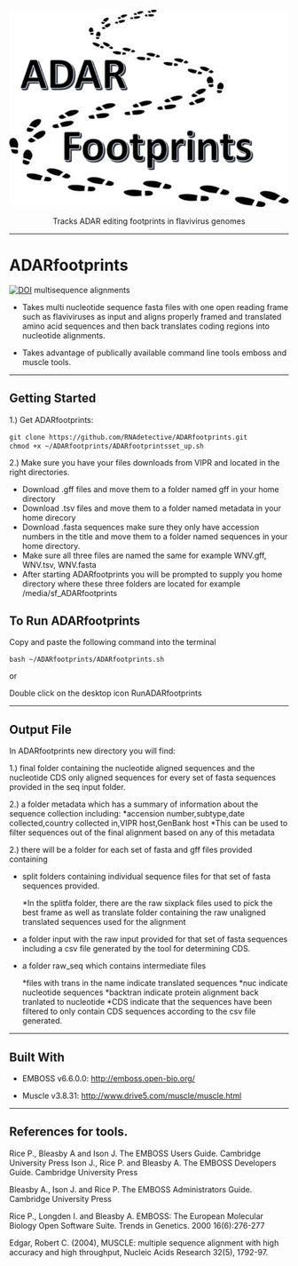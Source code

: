 <p align="center">
<img src="https://raw.githubusercontent.com/RNAdetective/ADARfootprints/master/ADARfootprints2.jpg">
 </p>
 
<p align="center">Tracks ADAR editing footprints in flavivirus genomes<p align="center">
 
 ***
 
# ADARfootprints
[![DOI](https://zenodo.org/badge/173743064.svg)](https://zenodo.org/badge/latestdoi/173743064)
multisequence alignments

* Takes multi nucleotide sequence fasta files with one open reading frame such as flaviviruses as input and aligns properly framed and translated amino acid sequences and then back translates coding regions into nucleotide alignments.

* Takes advantage of publically available command line tools emboss and muscle tools.

___

## Getting Started
1.) Get ADARfootprints:
```
git clone https://github.com/RNAdetective/ADARfootprints.git
chmod +x ~/ADARfootprints/ADARfootprintsset_up.sh

```

2.) Make sure you have your files downloads from VIPR and located in the right directories.
 * Download .gff files and move them to a folder named gff in your home directory
 * Download .tsv files and move them to a folder named metadata in your home direcory
 * Download .fasta sequences make sure they only have accession numbers in the title and move them to a folder named sequences in your home directory.
 * Make sure all three files are named the same for example WNV.gff, WNV.tsv, WNV.fasta
 * After starting ADARfootprints you will be prompted to supply you home directory where these three folders are located for example /media/sf_ADARfootprints
 
## To Run ADARfootprints

Copy and paste the following command into the terminal

```
bash ~/ADARfootprints/ADARfootprints.sh

```
or

Double click on the desktop icon RunADARfootprints
___

## Output File

In ADARfootprints new directory you will find:

1.) final folder containing the nucleotide aligned sequences and the nucleotide CDS only aligned sequences for every set of fasta sequences provided in the seq input folder.

2.) a folder metadata which has a summary of information about the sequence collection including:
      *accension number,subtype,date collected,country collected in,VIPR host,GenBank host
      *This can be used to filter sequences out of the final alignment based on any of this metadata

2.) there will be a folder for each set of fasta and gff files provided containing 

   * split folders containing individual sequence files for that set of fasta sequences provided.
   
      *In the splitfa folder, there are the raw sixplack files used to pick the best frame as well as translate folder containing the raw unaligned translated sequences used for the alignment 
   
   * a folder input with the raw input provided for that set of fasta sequences including a csv file generated by the tool for determining CDS.
   
   * a folder raw_seq which contains intermediate files
   
      *files with trans in the name indicate translated sequences
      *nuc indicate nucleotide sequences 
      *backtran indicate protein alignment back tranlated to nucleotide
      *CDS indicate that the sequences have been filtered to only contain CDS sequences according to the csv file generated.

___

## Built With

* EMBOSS v6.6.0.0: http://emboss.open-bio.org/

* Muscle v3.8.31: http://www.drive5.com/muscle/muscle.html


___

## References for tools.

Rice P., Bleasby A and Ison J. The EMBOSS Users Guide. Cambridge University Press
Ison J., Rice P. and Bleasby A. The EMBOSS Developers Guide. Cambridge University Press

Bleasby A., Ison J. and Rice P. The EMBOSS Administrators Guide. Cambridge University Press

Rice P., Longden I. and Bleasby A. EMBOSS: The European Molecular Biology Open Software Suite. Trends in Genetics. 2000 16(6):276-277

Edgar, Robert C. (2004), MUSCLE: multiple sequence alignment with high accuracy and high throughput, Nucleic Acids Research 32(5), 1792-97.
